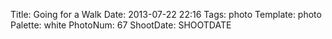 Title: Going for a Walk
Date: 2013-07-22 22:16
Tags: photo
Template: photo
Palette: white
PhotoNum: 67
ShootDate: SHOOTDATE
